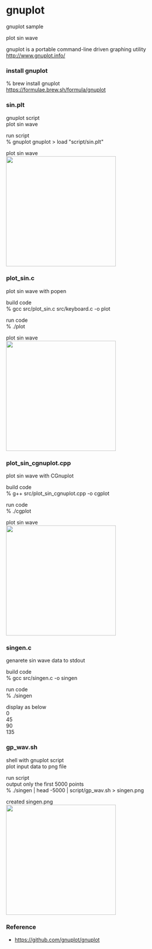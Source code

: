 gnuplot
===============

gnuplot sample <br/>

plot sin wave <br/>

gnuplot is a portable command-line driven graphing utility <br/>
http://www.gnuplot.info/ <br/>

###  install gnuplot
% brew install gnuplot <br/>
https://formulae.brew.sh/formula/gnuplot <br/>

### sin.plt <br/>
gnuplot script <br/>
plot sin wave <br/>

run script <br/>
% gnuplot
gnuplot \> load "script/sin.plt" <br/>

plot sin wave <br/>
<image src="https://raw.githubusercontent.com/ohwada/MAC_cpp_Samples/master/gnuplot/result/screenshot_sin_plt.png" width="300" /><br/>

### plot_sin.c <br/>
plot sin wave with popen <br/>

build code <br/>
% gcc src/plot_sin.c src/keyboard.c -o plot <br/>

run code <br/>
% ./plot <br/>

plot sin wave <br/>
<image src="https://raw.githubusercontent.com/ohwada/MAC_cpp_Samples/master/gnuplot/result/screenshot_plot_sin.png" width="300" /><br/>

### plot_sin_cgnuplot.cpp <br/>
plot sin wave with CGnuplot <br/>

build code <br/>
% g++ src/plot_sin_cgnuplot.cpp -o cgplot <br/>

run code <br/>
% ./cgplot <br/>

plot sin wave <br/>
<image src="https://raw.githubusercontent.com/ohwada/MAC_cpp_Samples/master/gnuplot/result/screenshot_cgplot_sin.png" width="300" /><br/>

### singen.c <br/>
genarete sin wave data to stdout <br/>

build code <br/>
% gcc src/singen.c -o singen <br/>

run code <br/>
% ./singen <br/>

display as below <br/>
0 <br/>
45 <br/>
90 <br/>
135 <br/>


### gp_wav.sh <br/>
shell with gnuplot script <br/>
plot input data to png file <br/>

run script <br/>
output only the first 5000 points <br/>
% ./singen  | head -5000 | script/gp_wav.sh > singen.png

created singen.png <br/>
<image src="https://raw.githubusercontent.com/ohwada/MAC_cpp_Samples/master/gnuplot/result/singen.png" width="300" /><br/>


### Reference <br/>
- https://github.com/gnuplot/gnuplot

